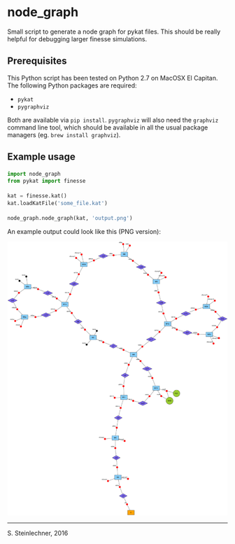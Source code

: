 # node_graph

Small script to generate a node graph for pykat files. This should be really
helpful for debugging larger finesse simulations.

## Prerequisites

This Python script has been tested on Python 2.7 on MacOSX El Capitan.
The following Python packages are required:

  * `pykat`
  * `pygraphviz`

Both are available via `pip install`. `pygraphviz` will also need the `graphviz`
command line tool, which should be available in all the usual package managers
(eg. `brew install graphviz`).

## Example usage

```python
import node_graph
from pykat import finesse

kat = finesse.kat()
kat.loadKatFile('some_file.kat')

node_graph.node_graph(kat, 'output.png')
```

An example output could look like this (PNG version):

<img src="example.png" />

----

S. Steinlechner, 2016
